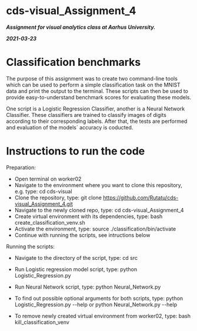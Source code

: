 # cds-visual_Assignment_4


***Assignment for visual analytics class at Aarhus University.***

***2021-03-23***


# Classification benchmarks

The purpose of this assignment was to create two command-line tools which can be used to perform a simple classification task on the MNIST data and print the output to the terminal. These scripts can then be used to provide easy-to-understand benchmark scores for evaluating these models.

One script is a Logistic Regression Classifier, another is a Neural Network Classifier. These classifiers are trained to classify images of digits according to their corresponding labels. After that, the tests are performed and evaluation of the models´ accuracy is coducted.



# Instructions to run the code


Preparation:

 - Open terminal on worker02
 - Navigate to the environment where you want to clone this repository, e.g. type: cd cds-visual
 - Clone the repository, type: git clone https://github.com/Rutatu/cds-visual_Assignment_4.git
 - Navigate to the newly cloned repo, type: cd cds-visual_Assignment_4
 - Create virtual environment with its dependencies, type: bash create_classification_venv.sh
 - Activate the environment, type: source ./classification/bin/activate
 - Continue with running the scripts, see intructions below

Running the scripts:

 - Navigate to the directory of the script, type: cd src
 - Run Logistic regression model script, type:  python Logistic_Regression.py
 - Run Neural Network script, type: python Neural_Network.py
 - To find out possible optional arguments for both scripts, type: python Logistic_Regression.py --help   or   python Neural_Network.py --help

 - To remove newly created virtual environment from worker02, type: bash kill_classification_venv




